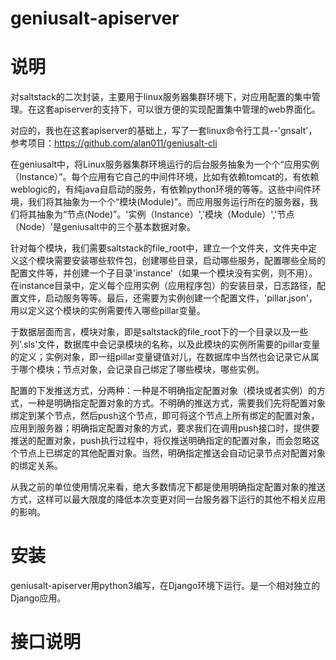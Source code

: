 # geniusalt-apiserver


说明
========

对saltstack的二次封装，主要用于linux服务器集群环境下，对应用配置的集中管理。在这套apiserver的支持下，可以很方便的实现配置集中管理的web界面化。

对应的，我也在这套apiserver的基础上，写了一套linux命令行工具--'gnsalt'，参考项目：https://github.com/alan011/geniusalt-cli

在geniusalt中，将Linux服务器集群环境运行的后台服务抽象为一个个“应用实例（Instance）”。每个应用有它自己的中间件环境，比如有依赖tomcat的，有依赖weblogic的，有纯java自启动的服务，有依赖python环境的等等。这些中间件环境，我们将其抽象为一个个“模块(Module)”。而应用服务运行所在的服务器，我们将其抽象为“节点(Node)”。'实例（Instance）','模块（Module）','节点（Node）'是geniusalt中的三个基本数据对象。

针对每个模块，我们需要saltstack的file_root中，建立一个文件夹，文件夹中定义这个模块需要安装哪些软件包，创建哪些目录，启动哪些服务，配置哪些全局的配置文件等，并创建一个子目录'instance'（如果一个模块没有实例，则不用）。在instance目录中，定义每个应用实例（应用程序包）的安装目录，日志路径，配置文件，启动服务等等。最后，还需要为实例创建一个配置文件，'pillar.json'，用以定义这个模块的实例需要传入哪些pillar变量。

于数据层面而言，模块对象，即是saltstack的file_root下的一个目录以及一些列'.sls'文件，数据库中会记录模块的名称，以及此模块的实例所需要的pillar变量的定义；实例对象，即一组pillar变量键值对儿，在数据库中当然也会记录它从属于哪个模块；节点对象，会记录自己绑定了哪些模块，哪些实例。

配置的下发推送方式，分两种：一种是不明确指定配置对象（模块或者实例）的方式，一种是明确指定配置对象的方式。不明确的推送方式，需要我们先将配置对象绑定到某个节点，然后push这个节点，即可将这个节点上所有绑定的配置对象，应用到服务器；明确指定配置对象的方式，要求我们在调用push接口时，提供要推送的配置对象，push执行过程中，将仅推送明确指定的配置对象，而会忽略这个节点上已绑定的其他配置对象。当然，明确指定推送会自动记录节点对配置对象的绑定关系。

从我之前的单位使用情况来看，绝大多数情况下都是使用明确指定配置对象的推送方式，这样可以最大限度的降低本次变更对同一台服务器下运行的其他不相关应用的影响。


安装
========

geniusalt-apiserver用python3编写，在Django环境下运行。是一个相对独立的Django应用。



接口说明
========
